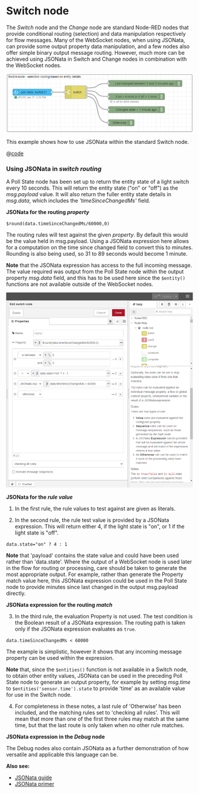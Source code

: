 # Switch node

The _Switch_ node and the _Change_ node are standard Node-RED nodes that provide conditional routing (selection) and data manipulation respectively for flow messages. Many of the WebSocket nodes, when using JSONata, can provide some output property data manipulation, and a few nodes also offer simple binary output message routing. However, much more can be achieved using JSONata in Switch and Change nodes in combination with the WebSocket nodes.

![screenshot](./images/jsonata_6_1.png)

This example shows how to use JSONata within the standard Switch node.

@[code](@examples/cookbook/jsonata-examples/switch-node.json)

### Using JSONata in _switch routing_

A Poll State node has been set up to return the entity state of a light switch every 10 seconds. This will return the entity state ("on" or "off") as the _msg.payload_ value. It will also return the fuller entity state details in _msg.data_, which includes the _'timeSinceChangedMs'_ field.

**JSONata for the routing _property_**

```
$round(data.timeSinceChangedMs/60000,0)
```

The routing rules will test against the given _property_. By default this would be the value held in msg.payload. Using a JSONata expression here allows for a computation on the time since changed field to convert this to minutes. Rounding is also being used, so 31 to 89 seconds would become 1 minute.

**Note** that the JSONata expression has access to the full incoming message. The value required was output from the Poll State node within the output property _msg.data_ field, and this has to be used here since the `$entity()` functions are not available outside of the WebSocket nodes.

![screenshot](./images/jsonata_6_2.png)

**JSONata for the _rule value_**

1. In the first rule, the rule values to test against are given as literals.

2. In the second rule, the rule test value is provided by a JSONata expression. This will return either 4, if the light state is "on", or 1 if the light state is "off".

```
data.state="on" ? 4 : 1
```

**Note** that 'payload' contains the state value and could have been used rather than 'data.state'. Where the output of a WebSocket node is used later in the flow for routing or processing, care should be taken to generate the most appropriate output. For example, rather than generate the Property match value here, this JSONata expression could be used in the Poll State node to provide minutes since last changed in the output msg.payload directly.

**JSONata expression for the routing _match_**

3. In the third rule, the evaluation Property is not used. The test condition is the Boolean result of a JSONata expression. The routing path is taken only if the JSONata expression evaluates as `true`.

```
data.timeSinceChangedMs < 60000
```

The example is simplistic, however it shows that any incoming message property can be used within the expression.

**Note** that, since the `$entities()` function is not available in a Switch node, to obtain other entity values, JSONata can be used in the preceding Poll State node to generate an output property, for example by setting _msg.time_ to `$entities('sensor.time').state` to provide 'time' as an available value for use in the Switch node.

4. For completeness in these notes, a last rule of 'Otherwise' has been included, and the matching rules set to 'checking all rules'. This will mean that more than one of the first three rules may match at the same time, but that the last route is only taken when no other rule matches.

**JSONata expression in the _Debug_ node**

The Debug nodes also contain JSONata as a further demonstration of how versatile and applicable this language can be.

**Also see:**

- [JSONata guide](../../guide/jsonata/)
- [JSONata primer](../../guide/jsonata/jsonata-primer.md)
